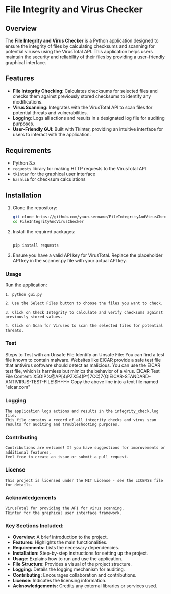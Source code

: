# File Integrity and Virus Checker

## Overview

The **File Integrity and Virus Checker** is a Python application designed to ensure the integrity of files by calculating checksums and scanning for potential viruses using the VirusTotal API. This application helps users maintain the security and reliability of their files by providing a user-friendly graphical interface.

## Features

- **File Integrity Checking**: Calculates checksums for selected files and checks them against previously stored checksums to identify any modifications.
- **Virus Scanning**: Integrates with the VirusTotal API to scan files for potential threats and vulnerabilities.
- **Logging**: Logs all actions and results in a designated log file for auditing purposes.
- **User-Friendly GUI**: Built with Tkinter, providing an intuitive interface for users to interact with the application.

## Requirements

- Python 3.x
- `requests` library for making HTTP requests to the VirusTotal API
- `tkinter` for the graphical user interface
- `hashlib` for checksum calculations

## Installation

1. Clone the repository:

   ```bash
   git clone https://github.com/yourusername/FileIntegrityAndVirusChecker.git
   cd FileIntegrityAndVirusChecker

2. Install the required packages:

    ```bash
    
    pip install requests

3. Ensure you have a valid API key for VirusTotal. 
    Replace the placeholder API key in the scanner.py file with your actual API key.


### Usage
Run the application:

    1. python gui.py

    2. Use the Select Files button to choose the files you want to check.

    3. Click on Check Integrity to calculate and verify checksums against previously stored values.

    4. Click on Scan for Viruses to scan the selected files for potential threats.

### Test
Steps to Test with an Unsafe File
Identify an Unsafe File:
You can find a test file known to contain malware. Websites like EICAR provide a safe test file that antivirus software should detect as malicious. You can use the EICAR test file, which is harmless but mimics the behavior of a virus.
EICAR Test File Content:
    X5O!P%@AP[4\PZX54(P^)7CC)7{Q!EICAR-STANDARD-ANTIVIRUS-TEST-FILE!$H+H* 
Copy the above line into a text file named "eicar.com"


### Logging

    The application logs actions and results in the integrity_check.log file.
    This file contains a record of all integrity checks and virus scan results for auditing and troubleshooting purposes.

### Contributing

    Contributions are welcome! If you have suggestions for improvements or additional features,
    feel free to create an issue or submit a pull request.

### License

    This project is licensed under the MIT License - see the LICENSE file for details.

### Acknowledgements

    VirusTotal for providing the API for virus scanning.
    Tkinter for the graphical user interface framework.


### Key Sections Included:
- **Overview:** A brief introduction to the project.
- **Features:** Highlights the main functionalities.
- **Requirements:** Lists the necessary dependencies.
- **Installation:** Step-by-step instructions for setting up the project.
- **Usage:** Explains how to run and use the application.
- **File Structure:** Provides a visual of the project structure.
- **Logging:** Details the logging mechanism for auditing.
- **Contributing:** Encourages collaboration and contributions.
- **License:** Indicates the licensing information.
- **Acknowledgements:** Credits any external libraries or services used.


